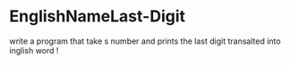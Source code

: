# EnglishNameLast-Digit
write a program that take s number and prints the last digit transalted into inglish word !
